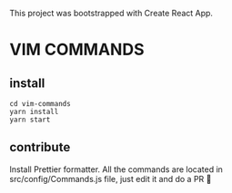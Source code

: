 This project was bootstrapped with Create React App.

# VIM COMMANDS

## install

```
cd vim-commands
yarn install
yarn start
```

## contribute

Install Prettier formatter.
All the commands are located in src/config/Commands.js file, just edit it and do a PR 🦄 
